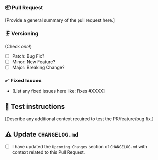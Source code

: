 ### 📦 Pull Request

[Provide a general summary of the pull request here.]

### 🗜 Versioning

(Check _one!_)

- [ ] Patch: Bug Fix?
- [ ] Minor: New Feature?
- [ ] Major: Breaking Change?

### ✅ Fixed Issues

- [List any fixed issues here like: Fixes #XXXX]

## 🚨 Test instructions

[Describe any additional context required to test the PR/feature/bug fix.]

## ⚠️ Update `CHANGELOG.md`

- [ ] I have updated the `Upcoming Changes` section of `CHANGELOG.md` with context related to this Pull Request.
